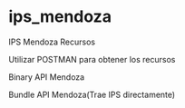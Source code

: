 # ips_mendoza
IPS Mendoza Recursos

Utilizar POSTMAN para obtener los recursos

Binary API Mendoza

Bundle API Mendoza(Trae IPS directamente) 


